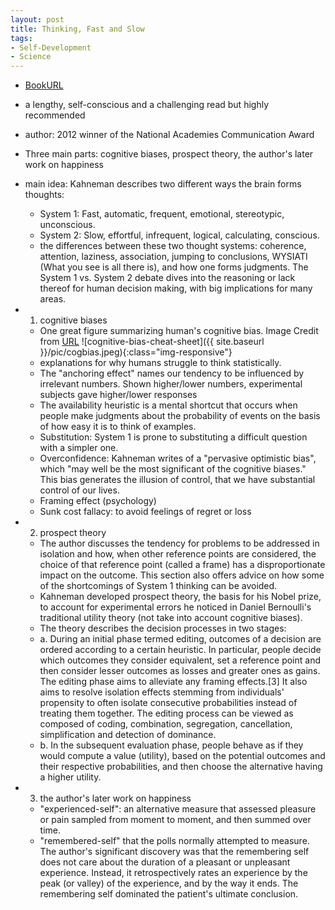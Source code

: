 ```yaml
---
layout: post
title: Thinking, Fast and Slow
tags:
- Self-Development
- Science
---
```



- [BookURL](https://www.amazon.com/Thinking-Fast-Slow-Daniel-Kahneman/dp/0374533555/ref=tmm_pap_swatch_0?_encoding=UTF8&qid=1497748526&sr=1-1)

- a lengthy, self-conscious and a challenging read but highly recommended

- author: 2012 winner of the National Academies Communication Award 

- Three main parts: cognitive biases, prospect theory, the author's later work on happiness

- main idea: Kahneman describes two different ways the brain forms thoughts:
  + System 1: Fast, automatic, frequent, emotional, stereotypic, unconscious. 
  + System 2: Slow, effortful, infrequent, logical, calculating, conscious. 
  + the differences between these two thought systems: coherence, attention, laziness, association, jumping to conclusions, WYSIATI (What you see is all there is), and how one forms judgments. The System 1 vs. System 2 debate dives into the reasoning or lack thereof for human decision making, with big implications for many areas. 

- 1. cognitive biases
  - One great figure summarizing human's cognitive bias. Image Credit from [URL](https://betterhumans.coach.me/cognitive-bias-cheat-sheet-55a472476b18)
  ![cognitive-bias-cheat-sheet]({{ site.baseurl }}/pic/cogbias.jpeg){:class="img-responsive"}
 
  + explanations for why humans struggle to think statistically.
  + The "anchoring effect" names our tendency to be influenced by irrelevant numbers. Shown higher/lower numbers, experimental subjects gave higher/lower responses
  + The availability heuristic is a mental shortcut that occurs when people make judgments about the probability of events on the basis of how easy it is to think of examples.
  + Substitution: System 1 is prone to substituting a difficult question with a simpler one.
  + Overconfidence: Kahneman writes of a "pervasive optimistic bias", which "may well be the most significant of the cognitive biases." This bias generates the illusion of control, that we have substantial control of our lives.
  + Framing effect (psychology)
  + Sunk cost fallacy: to avoid feelings of regret or loss 



 - 2. prospect theory
   + The author discusses the tendency for problems to be addressed in isolation and how, when other reference points are considered, the choice of that reference point (called a frame) has a disproportionate impact on the outcome. This section also offers advice on how some of the shortcomings of System 1 thinking can be avoided.
   + Kahneman developed prospect theory, the basis for his Nobel prize, to account for experimental errors he noticed in Daniel Bernoulli's traditional utility theory (not take into account cognitive biases). 
   + The theory describes the decision processes in two stages:
   + a. During an initial phase termed editing, outcomes of a decision are ordered according to a certain heuristic. In particular, people decide which outcomes they consider equivalent, set a reference point and then consider lesser outcomes as losses and greater ones as gains. The editing phase aims to alleviate any framing effects.[3] It also aims to resolve isolation effects stemming from individuals' propensity to often isolate consecutive probabilities instead of treating them together. The editing process can be viewed as composed of coding, combination, segregation, cancellation, simplification and detection of dominance.
   + b. In the subsequent evaluation phase, people behave as if they would compute a value (utility), based on the potential outcomes and their respective probabilities, and then choose the alternative having a higher utility.



 - 3. the author's later work on happiness
   + "experienced-self": an alternative measure that assessed pleasure or pain sampled from moment to moment, and then summed over time. 
   + "remembered-self" that the polls normally attempted to measure. The author's significant discovery was that the remembering self does not care about the duration of a pleasant or unpleasant experience. Instead, it retrospectively rates an experience by the peak (or valley) of the experience, and by the way it ends. The remembering self dominated the patient's ultimate conclusion.
